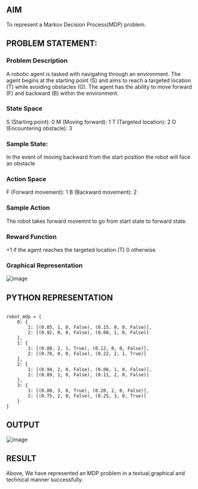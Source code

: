 ## AIM

To represent a Markov Decision Process(MDP) problem.

## PROBLEM STATEMENT:

### Problem Description

A robotic agent is tasked with navigating through an environment. The agent begins at the starting point (S) and aims to reach a targeted location (T) while avoiding obstacles (O). The agent has the ability to move forward (F) and backward (B) within the environment.

### State Space

S (Starting point): 0
M (Moving forward): 1
T (Targeted location): 2
O (Encountering obstacle): 3

### Sample State:

In the event of moving backward from the start position the robot will face an obstacle

### Action Space

F (Forward movement): 1
B (Backward movement): 2

### Sample Action

The robot takes forward movemnt to go from start state to forward state.

### Reward Function

+1 if the agent reaches the targeted location (T)
0 otherwise

### Graphical Representation

![image](https://github.com/SaiDarshan2003/mdp-representation/assets/94692595/9859006b-d4d0-47c8-a8bf-dd8a4890ce6a)

## PYTHON REPRESENTATION
```

robot_mdp = {
    0: {
        1: [(0.85, 1, 0, False), (0.15, 0, 0, False)],
        2: [(0.92, 0, 0, False), (0.08, 1, 0, False)]
    },
    1: {
        1: [(0.88, 2, 1, True), (0.12, 0, 0, False)],
        2: [(0.78, 0, 0, False), (0.22, 2, 1, True)]
    },
    2: {
        1: [(0.94, 2, 0, False), (0.06, 1, 0, False)],
        2: [(0.89, 1, 0, False), (0.11, 2, 0, False)]
    },
    3: {
        1: [(0.80, 3, 0, True), (0.20, 2, 0, False)],
        2: [(0.75, 2, 0, False), (0.25, 3, 0, True)]
    }
}
```

## OUTPUT

![image](https://github.com/SaiDarshan2003/mdp-representation/assets/94692595/46a87664-5efc-4304-9dba-38cf923322c6)


## RESULT

Above, We have represented an MDP problem in a textual,graphical and technical manner successfully.
